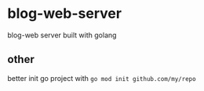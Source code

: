 # blog-web-server

blog-web server built with golang

## other 

better init go project with `go mod init github.com/my/repo`
